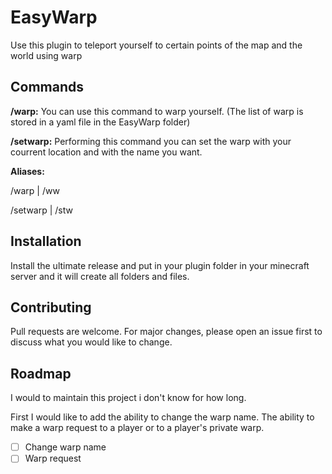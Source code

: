 # EasyWarp

Use this plugin to teleport yourself to certain points of the map and the world using warp

## Commands

**/warp:** You can use this command to warp yourself. (The list of warp is stored in a yaml file in the EasyWarp folder)

**/setwarp:** Performing this command you can set the warp with your courrent location and with the name you want. 

**Aliases:**

/warp | /ww

/setwarp | /stw

## Installation
Install the ultimate release and put in your plugin folder in your minecraft server
and it will create all folders and files.

## Contributing
Pull requests are welcome. For major changes, please open an issue first to discuss what you would like to change.

## Roadmap
I would to maintain this project i don't know for how long.


First I would like to add the ability to change the warp name.
The ability to make a warp request to a player or to a player's private warp.


- [ ] Change warp name
- [ ] Warp request